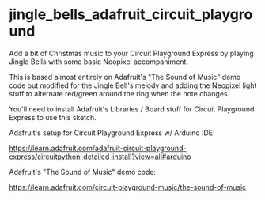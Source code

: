 # jingle_bells_adafruit_circuit_playground
Add a bit of Christmas music to your Circuit Playground Express by playing Jingle Bells with some basic Neopixel accompaniment.

This is based almost entirely on Adafruit's "The Sound of Music" demo code but modified for the Jingle Bell's melody and adding the Neopixel light stuff to alternate red/green around the ring when the note changes.

You'll need to install Adafruit's Libraries / Board stuff for Circuit Playground Express to use this sketch.

Adafruit's setup for Circuit Playground Express w/ Arduino IDE:

https://learn.adafruit.com/adafruit-circuit-playground-express/circuitpython-detailed-install?view=all#arduino

Adafruit's "The Sound of Music" demo code:

https://learn.adafruit.com/circuit-playground-music/the-sound-of-music

